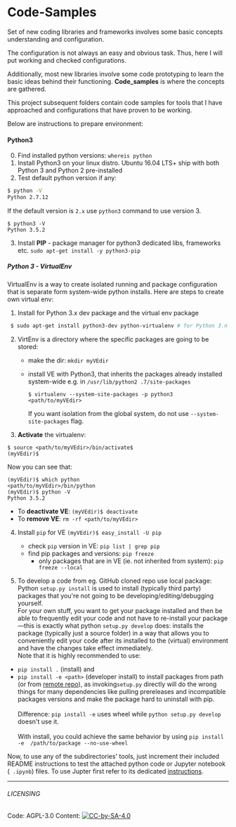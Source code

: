 # Code-Samples

Set of new coding libraries and frameworks involves some basic concepts 
understanding and configuration. 

The configuration is not always an easy and obvious task. Thus, here I will 
put working and checked configurations.

Additionally, most new libraries involve some code prototyping to learn the 
basic ideas behind their functioning. **Code_samples** is where the concepts 
are gathered.  
 
This project subsequent folders contain code samples for tools that I have 
approached and configurations that have proven to be working.

Below are instructions to prepare environment:

#### Python3
0. Find installed python versions: `whereis python`
1. Install Python3 on your linux distro. Ubuntu 16.04 LTS+ ship with both 
Python 3 and Python 2 pre-installed
2. Test default python version if any: 
 ``` bash
 $ python -V
Python 2.7.12
```
If the default version is `2.x` use `python3` command to use version 3.
``` 
$ python3 -V 
Python 3.5.2 
```
3. Install **PIP** - package manager for python3 dedicated libs, frameworks etc.
```sudo apt-get install -y python3-pip```

##### Python 3 - VirtualEnv
VirtualEnv is a way to create isolated running and package configuration that
is separate form system-wide python installs. Here are steps to create own 
virtual env:

1. Install for Python 3.x dev package and the virtual env package
```bash
 $ sudo apt-get install python3-dev python-virtualenv # for Python 3.n
 ```
2. VirtEnv is a directory where the specific packages are going to be stored:
    * make the dir: `mkdir myVEdir`
    * install VE with Python3, that inherits the packages already installed 
    system-wide e.g. in `/usr/lib/python2
    .7/site-packages`
     
        ```$ virtualenv --system-site-packages -p python3 <path/to/myVEdir> ```
     
        If you want isolation from the global system, do not use 
        `--system-site-packages` flag.
3. **Activate** the virtualenv:

```
$ source <path/to/myVEdir>/bin/activate$
(myVEdir)$
```
Now you can see that:
```
(myVEdir)$ which python
<path/to/myVEdir>/bin/python
(myVEdir)$ python -V
Python 3.5.2
```
    
   * To **deactivate VE**: `(myVEdir)$ deactivate`
   * To **remove VE**: `rm -rf <path/to/myVEdir>`
   
4. Install `pip` for VE `(myVEdir)$ easy_install -U pip`

    * check `pip` version in VE: `pip list | grep pip`
    * find pip packages and versions: `pip freeze`
        * only packages that are in VE (ie. not inherited from system): `pip 
        freeze --local`
        
5. To develop a code from eg. GitHub cloned repo use local package: 
Python `setup.py install` is used to install (typically third party) packages 
that you're not going to be developing/editing/debugging yourself. <br />
For your own stuff, you want to get your package installed and then be able 
to frequently edit your code and not have to re-install your package—this is 
exactly what python `setup.py develop` does: installs the package (typically 
just a source folder) in a way that allows you to conveniently edit your 
code after its installed to the (virtual) environment and have the changes 
take effect immediately. <br />
Note that it is highly recommended to use:
 * `pip install .` (install) and 
 * `pip install -e <path>` (developer install) to install packages from path 
 (or from [remote repo](https://packaging.python.org/tutorials/installing-packages/#installing-from-vcs)),
  as invoking`setup.py` directly will do the wrong things for many 
  dependencies like pulling prereleases and incompatible packages versions 
  and make the package hard to uninstall with pip. <br /> <br />
Difference: `pip install -e` uses wheel while `python setup.py develop`
doesn't use it. <br /> <br />
With install, you could achieve the same behavior by using `pip install -e 
/path/to/package --no-use-wheel`

Now, to use any of the subdirectories' tools, just increment their included 
README instructions to test the attached python code or Jupyter notebook (`
.ipynb`) files. To use Jupter first refer to its dedicated
[instructions](Jupyter/README.md).

---
###### LICENSING
Code: AGPL-3.0 Content:
[![CC-by-SA-4.0](https://licensebuttons.net/l/by-sa/4.0/88x31.png)](https://creativecommons.org/licenses/by-sa/4.0/)



